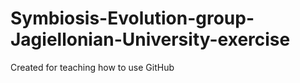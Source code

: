# Symbiosis-Evolution-group-Jagiellonian-University-exercise
Created for teaching how to use GitHub
